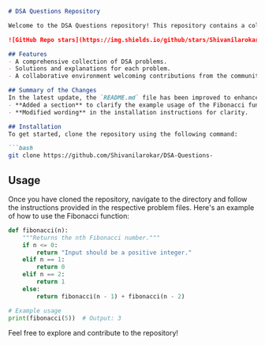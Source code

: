 ```markdown
# DSA Questions Repository

Welcome to the DSA Questions repository! This repository contains a collection of Data Structures and Algorithms (DSA) problems designed to help you enhance your coding skills.

![GitHub Repo stars](https://img.shields.io/github/stars/Shivanilarokar/DSA-Questions-) ![GitHub forks](https://img.shields.io/github/forks/Shivanilarokar/DSA-Questions-) ![GitHub issues](https://img.shields.io/github/issues/Shivanilarokar/DSA-Questions-)

## Features
- A comprehensive collection of DSA problems.
- Solutions and explanations for each problem.
- A collaborative environment welcoming contributions from the community. 🎉

## Summary of the Changes
In the latest update, the `README.md` file has been improved to enhance informativeness and usability:
- **Added a section** to clarify the example usage of the Fibonacci function for better understanding.
- **Modified wording** in the installation instructions for clarity.

## Installation
To get started, clone the repository using the following command:

```bash
git clone https://github.com/Shivanilarokar/DSA-Questions-
```

## Usage
Once you have cloned the repository, navigate to the directory and follow the instructions provided in the respective problem files. Here's an example of how to use the Fibonacci function:

```python
def fibonacci(n):
    """Returns the nth Fibonacci number."""
    if n <= 0:
        return "Input should be a positive integer."
    elif n == 1:
        return 0
    elif n == 2:
        return 1
    else:
        return fibonacci(n - 1) + fibonacci(n - 2)

# Example usage
print(fibonacci(5))  # Output: 3
```

Feel free to explore and contribute to the repository!
```